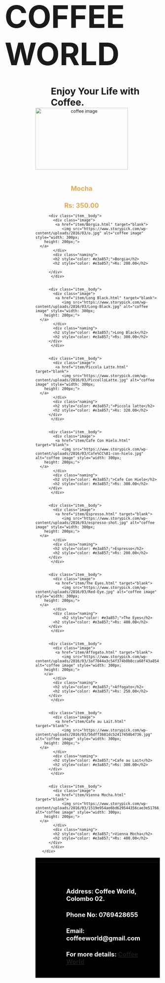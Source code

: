 <!DOCTYPE html>
<html>
<style>
	*{
		margin: 0;
		padding: 0;
	}

	.main_tital{
		color: #e3a857;
		text-align: left;
		padding-top: 100px;
		padding-bottom: 450px;
		padding-left: 50px;
	}

	.Items {
      display: flex;
      flex-wrap: wrap;
      padding-left: 100px;
    }
     .Items > div {
      margin: 60px;
      padding: 10px;
      padding-bottom: 20px;
      border-radius: 15px;
      border: 1px solid #e3a857;
      background-color: black;
    }

	 .item__body {
	 	text-align: center;
        max-width: 300px;
        color: white;
       }

      .image {
        align-items: center;
        object-fit: cover;
        object-position: center;
      }

      .naming{
        padding-top: 20px;
      }

      .foot{
        color: white;
        background-color: black;

      }
	
</style>

<head>
	<meta charset="utf-8">
	<meta name="viewport" content="width=device-width, initial-scale=1">
	<title>Coffee world</title>
</head>

<body style="background-image: url(https://wallpapercave.com/wp/wp2352890.jpg); background-repeat: no-repeat; background-size: cover; background-attachment: fixed;cursor: default;width: 100%; height: 720px;">


<section class="main_tital">
	<h1 style="font-size: 100px;">COFFEE WORLD</h1>
	<h4 style="font-size: 30px; padding-left: 150px;">Enjoy Your Life with Coffee.</h4>
</section>

<div class="Items">
          <div class="item__body">
            <div class="image">
                <a href="item/Mocha.html" target="blank">
                <img src="https://www.storypick.com/wp-content/uploads/2016/03/tumblr_o1osnbtOHH1v64edwo1_1280.jpg" alt="coffee image" style="width: 300px;
        height: 200px;">
      </a>
            </div>
            <div class="naming">
            <h2 style="color: #e3a857;">Mocha</h2>
            <h2 style="color: #e3a857;">Rs: 350.00</h2>
            </div>
           </div>

         
	
          <div class="item__body">
            <div class="image">
             <a href="item/Borgia.html" target="blank">
                <img src="https://www.storypick.com/wp-content/uploads/2016/03/o.jpg" alt="coffee image" style="width: 300px;
        height: 200px;">
      </a>
            </div>
            <div class="naming">
            <h2 style="color: #e3a857;">Borgia</h2>
            <h2 style="color: #e3a857;">Rs: 200.00</h2>
            
          </div>
           </div>

          
          <div class="item__body">
            <div class="image">
             <a href="item/Long Black.html" target="blank">
                <img src="https://www.storypick.com/wp-content/uploads/2016/03/Long-Black.jpg" alt="coffee image" style="width: 300px;
        height: 200px;">
      </a>
            </div>
            <div class="naming">
            <h2 style="color: #e3a857;">Long Black</h2>
            <h2 style="color: #e3a857;">Rs: 300.00</h2>
          </div>
           </div>

           
          <div class="item__body">
            <div class="image">
             <a href="item/Piccola Latte.html" target="blank">
                <img src="https://www.storypick.com/wp-content/uploads/2016/03/PiccolloLatte.jpg" alt="coffee image" style="width: 300px;
        height: 200px;">
      </a>
            </div>
            <div class="naming">
            <h2 style="color: #e3a857;">Piccola latte</h2>
            <h2 style="color: #e3a857;">Rs: 320.00</h2>
          </div>
           </div>

           
          <div class="item__body">
            <div class="image">
             <a href="item/Cafe Con Hielo.html" target="blank">
                <img src="https://www.storypick.com/wp-content/uploads/2016/03/Cafe%CC%81-con-hielo.jpg" alt="coffee image" style="width: 300px;
        height: 200px;">
      </a>
            </div>
            <div class="naming">
            <h2 style="color: #e3a857;">Cafe Con Hielo</h2>
            <h2 style="color: #e3a857;">Rs: 300.00</h2>
          </div>
           </div>

           
          <div class="item__body">
            <div class="image">
             <a href="item/Espresso.html" target="blank">
                <img src="https://www.storypick.com/wp-content/uploads/2016/03/espresso-shot.jpg" alt="coffee image" style="width: 300px;
        height: 200px;">
      </a>
            </div>
            <div class="naming">
            <h2 style="color: #e3a857;">Espresso</h2>
            <h2 style="color: #e3a857;">Rs: 200.00</h2>
          </div>
           </div>

           
          <div class="item__body">
            <div class="image">
             <a href="item/The Eyes.html" target="blank">
                <img src="https://www.storypick.com/wp-content/uploads/2016/03/Red-Eye.jpg" alt="coffee image" style="width: 300px;
        height: 200px;">
      </a>
            </div>
            <div class="naming">
                <h2 style="color: #e3a857;">The Eyes</h2>
            <h2 style="color: #e3a857;">Rs: 400.00</h2>
          </div>
           </div>

          
          <div class="item__body">
            <div class="image">
             <a href="item/Affogato.html" target="blank">
                <img src="https://www.storypick.com/wp-content/uploads/2016/03/3af7044a3c54f374b0b8cca68f43a854.jpg" alt="coffee image" style="width: 300px;
        height: 200px;">
        </a>
            </div>
            <div class="naming">
            <h2 style="color: #e3a857;">Affogato</h2>
            <h2 style="color: #e3a857;">Rs: 250.00</h2>
          </div>
           </div>

          
          <div class="item__body">
            <div class="image">
             <a href="item/Cafe au Lait.html" target="blank">
                <img src="https://www.storypick.com/wp-content/uploads/2016/03/56dff3681dc52417458b4736.jpg" alt="coffee image" style="width: 300px;
        height: 200px;">
      </a>
            </div>
            <div class="naming">
            <h2 style="color: #e3a857;">Cafe au Lait</h2>
            <h2 style="color: #e3a857;">Rs: 300.00</h2>
          </div>
           </div>

          
          <div class="item__body">
            <div class="image">
             <a href="item/Vienna Mocha.html" target="blank">
                <img src="https://www.storypick.com/wp-content/uploads/2016/03/1519e954ae6bd629544356cae3e51766_XL.jpg" alt="coffee image" style="width: 300px;
        height: 200px;">
      </a>
            </div>
            <div class="naming">
            <h2 style="color: #e3a857;">Vienna Mocha</h2>
            <h2 style="color: #e3a857;">Rs: 400.00</h2>
          </div>
           </div>
       </div>

<div class="foot">
       <hr />
       <footer style="padding: 40px; font-size: 20px; padding-left: 100px;">
            <h4>Address: Coffee World, Colombo 02.</h4>
            <h4>Phone No: 0769428655</h4>
            <h4>Email: coffeeworld@gmail.com</h4>
              <h4>For more details:
                <a href="About us.html" target="blank">Coffee World</a>
              </h4>
            </footer>
</div>
         

        
</body>
</html>
